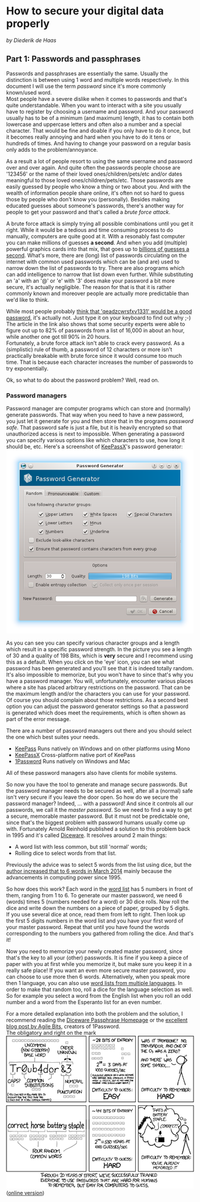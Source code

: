 # How to secure your digital data properly
_by Diederik de Haas_

## Part 1: Passwords and passphrases
Passwords and passphrases are essentially the same. Usually the distinction is between using 1 word and multiple words respectively. In this document I will use the term _password_ since it's more commonly known/used word.  
Most people have a severe dislike when it comes to passwords and that's quite understandable. When you want to interact with a site you usually have to register by choosing a username and password. And your password usually has to be of a minimum (and maximum) length, it has to contain both lowercase and uppercase letters and often also a number and a special character. That would be fine and doable if you only have to do it once, but it becomes really annoying and hard when you have to do it tens or hundreds of times. And having to change your password on a regular basis only adds to the problem/annoyance.  

As a result a lot of people resort to using the same username and password over and over again. And quite often the passwords people choose are '123456' or the name of their loved ones/children/pets/etc and/or dates meaningful to those loved ones/children/pets/etc. Those passwords are easily guessed by people who know a thing or two about you. And with the wealth of information people share online, it's often not so hard to guess those by people who don't know you (personally). 
Besides making educated guesses about someone's passwords, there's another way for people to get your password and that's called a _brute force attack_.

A brute force attack is simply trying all possible combinations until you get it right. While it would be a tedious and time consuming process to do manually, computers are quite good at it. With a resonably fast computer you can make millions of guesses **a second**. And when you add (multiple) powerful graphics cards into that mix, that goes up to [billions of guesses a second](http://arstechnica.com/security/2012/08/passwords-under-assault/). What's more, there are (long) list of passwords circulating on the internet with common used passwords which can be (and are) used to narrow down the list of passwords to try. There are also programs which can add intelligence to narrow that list down even further. While substituting an 'a' with an '@' or 'e' with '3' does make your password a bit more secure, it's actually negligible. The reason for that is that it is rather commonly known and moreover people are actually more predictable than we'd like to think. 

While most people probably [think that 'qeadzcwrsfxv1331' would be a good password](http://arstechnica.com/security/2013/05/how-crackers-make-minced-meat-out-of-your-passwords/), it's actually not. Just type it on your keyboard to find out why ;-) The article in the link also shows that some security experts were able to figure out up to 82% of passwords from a list of 16,000 in about an hour, while another one got till 90% in 20 hours.  
Fortunately, a brute force attack isn't able to crack every password. As a (simplistic) rule of thumb, a password of 12 characters or more isn't practically breakable with brute force since it would consume too much time. That is because each character increases the number of passwords to try exponentially.

Ok, so what to do about the password problem? Well, read on.

### Password managers
Password manager are computer programs which can store and (normally) generate passwords. That way when you need to have a new password, you just let it generate for you and then store that in the programs _password safe_. That password safe is just a file, but it is heavily encrypted so that unauthorized access is next to impossible. When generating a password you can specify various options like which characters to use, how long it should be, etc. 
Here's a screenshot of [KeePassX](https://www.keepassx.org/)'s password generator: ![KeePassX password generator](keepassx-password-generator.png)

As you can see you can specify various character groups and a length which result in a specific password strength. In the picture you see a length of 30 and a quality of 198 Bits, which is **very** secure and I recommend using this as a default. When you click on the 'eye' icon, you can see what password has been generated and you'll see that it is indeed totally random. It's also impossible to memorize, but you won't have to since that's why you have a password manager.
You will, unfortunately, encounter various places where a site has placed arbitrary restrictions on the password. That can be the maximum length and/or the characters you can use for your password. Of course you should complain about those restrictions. As a second best option you can adjust the password generator settings so that a password is generated which does meet the requirements, which is often shown as part of the error message. 

There are a number of password managers out there and you should select the one which best suites your needs.
- [KeePass](http://keepass.info/) Runs natively on Windows and on other platforms using Mono
- [KeePassX](https://www.keepassx.org/) Cross-platform native port of KeePass
- [1Password](https://agilebits.com/onepassword) Runs natively on Windows and Mac

All of these password managers also have clients for mobile systems.

So now you have the tool to generate and manage secure passwords. But the password manager needs to be secured as well, after all a (normal) safe isn't very secure if you leave the door open. So how do we secure the password manager? Indeed, ... with a password! And since it controls all our passwords, we call it the _master password_.
So we need to find a way to get a secure, memorable master password. But it must not be predictable one, since that's the biggest problem with password humans usually come up with. Fortunately Arnold Reinhold published a solution to this problem back in 1995 and it's called [Diceware](http://world.std.com/~reinhold/diceware.html).   It resolves around 2 main things:
- A word list with less common, but still 'normal' words;
- Rolling dice to select words from that list.

Previously the advice was to select 5 words from the list using dice, but the [author increased that to 6 words in March 2014](http://diceware.blogspot.com/2014/03/time-to-add-word.html) mainly because the advancements in computing power since 1995.

So how does this work? Each word in the [word list](diceware.wordlist.asc) has 5 numbers in front of them, ranging from 1 to 6. To generate our master password, we need 6 (words) times 5 (numbers needed for a word) or 30 dice rolls. Now roll the dice and write down the numbers on a piece of paper, grouped by 5 digits. If you use several dice at once, read them from left to right. Then look up the first 5 digits numbers in the word list and you have your first word of your master password. Repeat that until you have found the words corresponding to the numbers you gathered from rolling the dice. And that's it!

Now you need to memorize your newly created master password, since that's the key to all your (other) passwords. It is fine if you keep a piece of paper with you at first while you memorize it, but make sure you keep it in a really safe place!
If you want an even more secure master password, you can choose to use more then 6 words. Alternatively, when you speak more then 1 language, you can also use [word lists from multiple languages](http://world.std.com/~reinhold/diceware.html#languages). In order to make that random too, roll a dice for the language selection as well. So for example you select a word from the English list when you roll an odd number and a word from the Esperanto list for an even number.

For a more detailed explanation into both the problem and the solution, I recommend reading the [Diceware Passphrase Homepage](http://world.std.com/~reinhold/diceware.html) or the [excellent blog post by Agile Bits](https://blog.agilebits.com/2011/06/21/toward-better-master-passwords/), creators of 1Password.  
The obligatory and right on the mark ![xkcd comic](xkcd_936_password_strength.png) ([online version](https://xkcd.com/936/))
